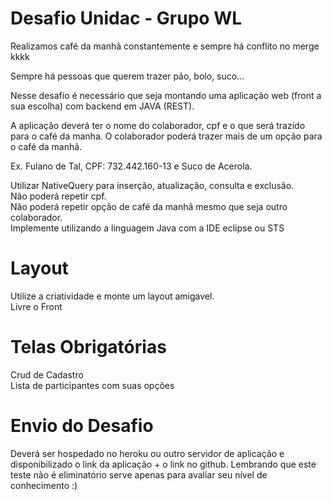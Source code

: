 # Desafio Unidac - Grupo WL

Realizamos café da manhã constantemente e sempre há conflito no merge kkkk

Sempre há pessoas que querem trazer pão, bolo, suco...

Nesse desafio é necessário que seja montando uma aplicação web (front a sua escolha) com backend em JAVA (REST).

A aplicação deverá ter o nome do colaborador, cpf e o que será trazido para o café da manha. O colaborador poderá trazer mais de um opção para o café da manhã.

Ex. Fulano de Tal, CPF: 732.442.160-13 e Suco de Acerola.

Utilizar NativeQuery para inserção, atualização, consulta e exclusão.
<br/>
Não poderá repetir cpf.
<br/>
Não poderá repetir opção de café da manhã mesmo que seja outro colaborador.
<br/>
Implemente utilizando a linguagem Java com a IDE eclipse ou STS

# Layout

Utilize a criatividade e monte um layout amigavel.
<br/>
Livre o Front

# Telas Obrigatórias

Crud de Cadastro
<br/>
Lista de participantes com suas opções

# Envio do Desafio

Deverá ser hospedado no heroku ou outro servidor de aplicação e disponibilizado o link da aplicação + o link no github.
Lembrando que este teste não é eliminatório serve apenas para avaliar seu nível de conhecimento :)
